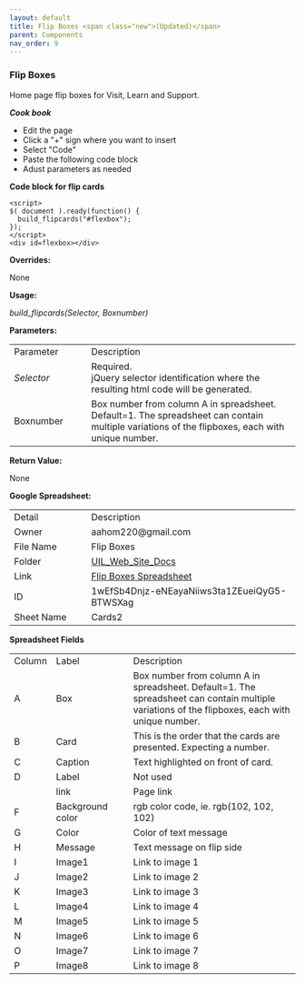 ```yaml
---
layout: default
title: Flip Boxes <span class="new">(Updated)</span>
parent: Components
nav_order: 9
---
```


### Flip Boxes

Home page flip boxes for Visit, Learn and Support.

***Cook book***
- Edit the page
- Click a "+" sign where you want to insert 
- Select "Code"
- Paste the following code block
- Adust parameters as needed

**Code block for flip cards**
```
<script>
$( document ).ready(function() {
  build_flipcards("#flexbox"); 
});
</script>
<div id=flexbox></div>
```

**Overrides:**

None

**Usage:**

*build_flipcards(Selector, Boxnumber)*

**Parameters:**

<table class="ws-table-all notranslate"> 
  <tbody>
    <tr class="tableTop">
     <td style="width:120px">Parameter</td>
     <td>Description</td>
    </tr>
    <tr>
      <td><em>Selector</em></td>
      <td>Required.<br>jQuery selector identification where the resulting html code will be generated.</td>
    </tr>
    <tr class="w3-white">
      <td>Boxnumber</td>
      <td>Box number from column A in spreadsheet.  Default=1.  The spreadsheet can contain multiple variations of the flipboxes, each with unique number. 
      </td>
    </tr>
  </tbody>
</table>

**Return Value:**

None

**Google Spreadsheet:**

<table class="ws-table-all notranslate"> 
  <tbody>
    <tr class="tableTop">
     <td style="width:120px">Detail</td>
     <td>Description</td>
    </tr>
    <tr>
      <td>Owner</td>
      <td>aahom220@gmail.com</td>
    </tr>
    <tr>
      <td>File Name</td>
      <td>Flip Boxes</td>
    </tr>
    <tr>
      <td>Folder</td>
      <td><a href="https://drive.google.com/drive/folders/1YaVLSr9quHsbMDChBrlZUjpI_ZeG0cG-" target="_blank">UIL_Web_Site_Docs</a></td>
    </tr>
    <tr>
    	<td>Link</td>
    	<td><a href="https://docs.google.com/spreadsheets/d/1wEfSb4Dnjz-eNEayaNiiws3ta1ZEueiQyG5-BTWSXag/edit#gid=851926596" target="_blank">Flip Boxes Spreadsheet</a></td>
    </tr>
    <tr>
      <td>ID</td>
      <td>1wEfSb4Dnjz-eNEayaNiiws3ta1ZEueiQyG5-BTWSXag</td>
    </tr>
    <tr>
      <td>Sheet Name</td>
      <td>Cards2</td>
    </tr>
  </tbody>
</table>

**Spreadsheet Fields**

<table class="ws-table-all notranslate"> 
  <tbody>
    <tr class="tableTop">
		<td style="width:20px">Column</td>
		<td style="width:120px">Label</td>
		<td>Description</td>
    </tr>
    <tr>
		<td>A</td>
		<td>Box</td>
		<td>Box number from column A in spreadsheet.  Default=1.  The spreadsheet can contain multiple variations of the flipboxes, each with unique number.</td>
	</tr>
	<tr>
		<td>B</td>
		<td>Card</td>
		<td>This is the order that the cards are presented. Expecting a number.</td>
	</tr>
	<tr>
		<td>C</td>
		<td>Caption</td>
		<td>Text highlighted on front of card.</td>
	</tr>
	<tr>
		<td>D</td>
		<td>Label</td>
		<td>Not used</td>
	</tr>
	<tr>
		<td><E/td>
		<td>link</td>
		<td>Page link</td>
    </tr>
    <tr>
		<td>F</td>
		<td>Background color</td>
		<td>rgb color code, ie. rgb(102, 102, 102)</td>
    </tr>
    <tr>
		<td>G</td>
		<td>Color</td>
		<td>Color of text message</td>
	</tr>
    <tr>
		<td>H</td>
		<td>Message</td>
		<td>Text message on flip side</td>
    </tr>
    <tr>
		<td>I</td>
		<td>Image1</td>
		<td>Link to image 1</td>
    </tr>
    <tr>
		<td>J</td>
		<td>Image2</td>
		<td>Link to image 2</td>
    </tr>
    <tr>
		<td>K</td>
		<td>Image3</td>
		<td>Link to image 3</td>
    </tr>
    <tr>
		<td>L</td>
		<td>Image4</td>
		<td>Link to image 4</td>
    </tr>
    <tr>
		<td>M</td>
		<td>Image5</td>
		<td>Link to image 5</td>
    </tr>
    <tr>
		<td>N</td>
		<td>Image6</td>
		<td>Link to image 6</td>
    </tr>
    <tr>
		<td>O</td>
		<td>Image7</td>
		<td>Link to image 7</td>
    </tr>
    <tr>
		<td>P</td>
		<td>Image8</td>
		<td>Link to image 8</td>
    </tr>
  </tbody>
</table>